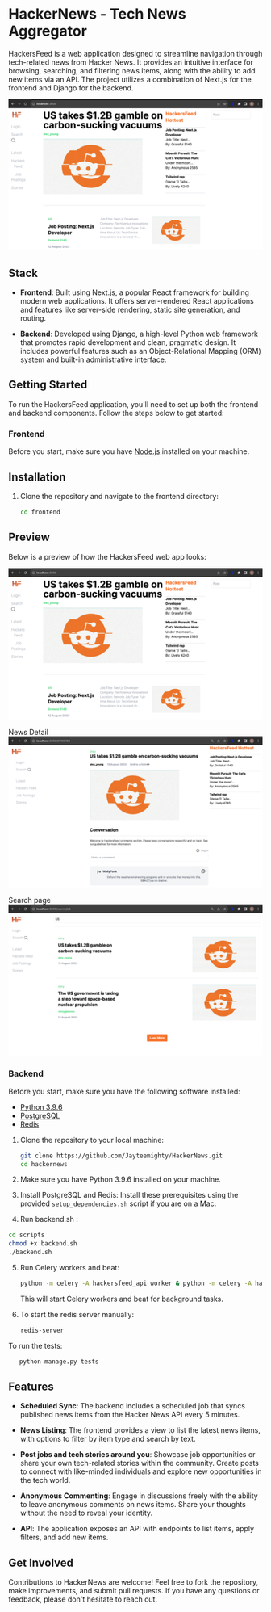 # HackerNews - Tech News Aggregator

HackersFeed is a web application designed to streamline navigation through tech-related news from Hacker News. It provides an intuitive interface for browsing, searching, and filtering news items, along with the ability to add new items via an API. The project utilizes a combination of Next.js for the frontend and Django for the backend.

![Alt text](/docs-assets/image.png)

## Stack

- **Frontend**: Built using Next.js, a popular React framework for building modern web applications. It offers server-rendered React applications and features like server-side rendering, static site generation, and routing.

- **Backend**: Developed using Django, a high-level Python web framework that promotes rapid development and clean, pragmatic design. It includes powerful features such as an Object-Relational Mapping (ORM) system and built-in administrative interface.

## Getting Started

To run the HackersFeed application, you'll need to set up both the frontend and backend components. Follow the steps below to get started:

### Frontend

Before you start, make sure you have [Node.js](https://nodejs.org/) installed on your machine.

## Installation

1. Clone the repository and navigate to the frontend directory:

   ```bash
   cd frontend
   ```

## Preview
Below is a preview of how the HackersFeed web app looks:

![Alt text](/docs-assets/image.png)

News Detail
![Alt text](/docs-assets/image-2.png)

Search page
![Alt text](/docs-assets/image-1.png)

### Backend

Before you start, make sure you have the following software installed:

- [Python 3.9.6](https://www.python.org/downloads/release/python-396/)
- [PostgreSQL](https://www.postgresql.org/download/)
- [Redis](https://redis.io/download)


1. Clone the repository to your local machine:

   ```bash
   git clone https://github.com/Jayteemighty/HackerNews.git
   cd hackernews
   ```

2. Make sure you have Python 3.9.6 installed on your machine.

3. Install PostgreSQL and Redis: Install these prerequisites using the provided `setup_dependencies.sh` script if you are on a Mac.



4. Run backend.sh :

```bash
cd scripts
chmod +x backend.sh
./backend.sh
```
5. Run Celery workers and beat:

   ```bash
   python -m celery -A hackersfeed_api worker & python -m celery -A hackersfeed_api beat
   ```

   This will start Celery workers and beat for background tasks.

6. To start the redis server manually:

   ```bash
   redis-server
   ```

To run the tests:
   ```bash
      python manage.py tests
   ```
## Features

- **Scheduled Sync**: The backend includes a scheduled job that syncs published news items from the Hacker News API every 5 minutes.

- **News Listing**: The frontend provides a view to list the latest news items, with options to filter by item type and search by text.

- **Post jobs and tech stories around you**: Showcase job opportunities or share your own tech-related stories within the community. Create posts to connect with like-minded individuals and explore new opportunities in the tech world.

- **Anonymous Commenting**: Engage in discussions freely with the ability to leave anonymous comments on news items. Share your thoughts without the need to reveal your identity.

- **API**: The application exposes an API with endpoints to list items, apply filters, and add new items.



## Get Involved

Contributions to HackerNews are welcome! Feel free to fork the repository, make improvements, and submit pull requests. If you have any questions or feedback, please don't hesitate to reach out.

